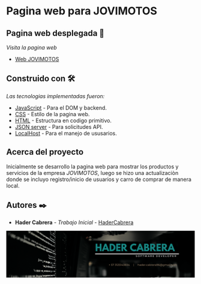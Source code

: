 # Pagina web para JOVIMOTOS

## Pagina web desplegada 🚀
_Visita la pagina web_
* [Web JOVIMOTOS](https://hadercabrera.github.io/webPageJOVIMOTOS/)

## Construido con 🛠️

_Las tecnologias implementadas fueron:_

* [JavaScript](https://developer.mozilla.org/es/docs/Web/JavaScript) - Para el DOM y backend.
* [CSS](https://developer.mozilla.org/es/docs/Web/CSS) - Estilo de la pagina web.
* [HTML](https://developer.mozilla.org/es/docs/Web/HTML) - Estructura en codigo primitivo.
* [JSON server](https://www.npmjs.com/package/json-server) - Para solicitudes API.
* [LocalHost](https://es.wikipedia.org/wiki/Localhost) - Para el manejo de ususarios.

## Acerca del proyecto

Inicialmente se desarrollo la pagina web para mostrar los productos y servicios de la empresa _JOVIMOTOS_, luego se hizo una actualizaciòn donde se incluyo registro/inicio de usuarios y carro de comprar de manera local.

## Autores ✒️

* **Hader Cabrera** - *Trabajo Inicial* - [HaderCabrera](https://github.com/HaderCabrera)

![HaderCabreraDev](/img/bannerHader.png)

